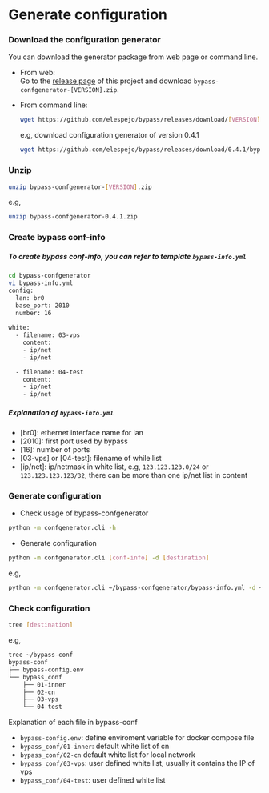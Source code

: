# Generate configuration

### Download the configuration generator
You can download the generator package from web page or command line.

* From web:  
    Go to the [release page](https://github.com/elespejo/bypass/releases) of this project and download `bypass-confgenerator-[VERSION].zip`.

* From command line:  
    ```bash
    wget https://github.com/elespejo/bypass/releases/download/[VERSION]/bypass-confgenerator-[VERSION].zip
    ```
    e.g, download configuration generator of version 0.4.1
    ```bash
    wget https://github.com/elespejo/bypass/releases/download/0.4.1/bypass-confgenerator-0.4.1.zip
    ```

### Unzip
```bash
unzip bypass-confgenerator-[VERSION].zip
```
e.g,
```bash
unzip bypass-confgenerator-0.4.1.zip
```

### Create bypass conf-info

##### To create bypass conf-info, you can refer to template `bypass-info.yml`

```bash
cd bypass-confgenerator
vi bypass-info.yml
config:
  lan: br0 
  base_port: 2010
  number: 16
  
white:
  - filename: 03-vps
    content:
    - ip/net
    - ip/net

  - filename: 04-test
    content:
    - ip/net
    - ip/net
``` 
##### Explanation of `bypass-info.yml`
* [br0]: ethernet interface name for lan
* [2010]: first port used by bypass
* [16]: number of ports
* [03-vps] or [04-test]: filename of while list
* [ip/net]: ip/netmask in white list, e.g, `123.123.123.0/24` or `123.123.123.123/32`, there can be more than one ip/net list in content

### Generate configuration

* Check usage of bypass-confgenerator
```bash
python -m confgenerator.cli -h
```

* Generate configuration
```bash
python -m confgenerator.cli [conf-info] -d [destination]
```
e.g,
```bash
python -m confgenerator.cli ~/bypass-confgenerator/bypass-info.yml -d ~/bypass-conf
```

### Check configuration
```bash
tree [destination]
```
e.g,
```bash
tree ~/bypass-conf
bypass-conf
├── bypass-config.env
└── bypass_conf
    ├── 01-inner
    ├── 02-cn
    ├── 03-vps
    └── 04-test

```

Explanation of each file in bypass-conf
* `bypass-config.env`: define enviroment variable for docker compose file 
* `bypass_conf/01-inner`: default white list of cn
* `bypass_conf/02-cn` default white list for local network
* `bypass_conf/03-vps`: user defined white list, usually it contains the IP of vps 
* `bypass_conf/04-test`: user defined white list 




